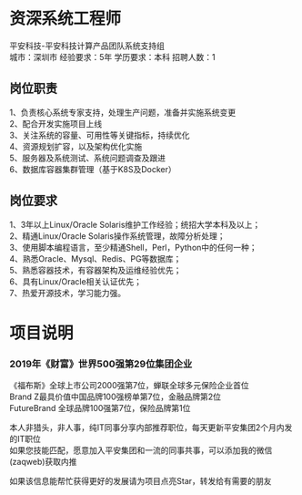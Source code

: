 # 资深系统工程师
平安科技-平安科技计算产品团队系统支持组  
城市：深圳市 经验要求：5年 学历要求：本科  招聘人数：1

## 岗位职责
1、负责核心系统专家支持，处理生产问题，准备并实施系统变更   
2、配合开发实施项目上线   
3、关注系统的容量、可用性等关键指标，持续优化   
4、资源规划扩容，以及架构优化实施   
5、服务器及系统测试、系统问题调查及跟进   
6、数据库容器集群管理（基于K8S及Docker）

## 岗位要求
1、3年以上Linux/Oracle Solaris维护工作经验；统招大学本科及以上；   
2、精通Linux/Oracle Solaris操作系统管理，故障分析处理；   
3、使用脚本编程语言，至少精通Shell，Perl，Python中的任何一种；   
4、熟悉Oracle、Mysql、Redis、PG等数据库；   
5、熟悉容器技术，有容器架构及运维经验优先；   
6、具有Linux/Oracle相关认证优先；   
7、热爱开源技术，学习能力强。

# 项目说明

### 2019年《财富》世界500强第29位集团企业
《福布斯》全球上市公司2000强第7位，蝉联全球多元保险企业首位  
Brand Z最具价值中国品牌100强榜单第7位，金融品牌第2位  
FutureBrand 全球品牌100强第7位，保险品牌第1位

本人非猎头，非人事，纯IT同事分享内部推荐职位，每天更新平安集团2个月内发的IT职位  
如果您技能匹配，愿意加入平安集团和一流的同事共事，可以添加我的微信(zaqweb)获取内推 

如果该信息能帮忙获得更好的发展请为项目点亮Star，转发给有需要的朋友





